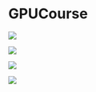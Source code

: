# GPUCourse



![](https://yliuhz.github.io/GPUCourse/pics/vec1norm.png)

![](https://yliuhz.github.io/GPUCourse/pics/vec1norm_2.png)

![](https://yliuhz.github.io/GPUCourse/pics/vec1norm_3.png)

![](https://yliuhz.github.io/GPUCourse/pics/vec1norm_4.png)